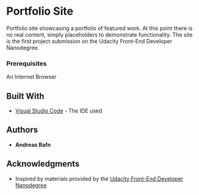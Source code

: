 # Portfolio Site

Portfolio site showcasing a portfolio of featured work. At this point there is no real content, simply placeholders to demonstrate functionality. The site is the first project submission on the Udacity Front-End Developer Nanodegree.

### Prerequisites

An Internet Browser

## Built With

* [Visual Studio Code](https://code.visualstudio.com/) - The IDE used

## Authors

* **Andreas Rafn**

## Acknowledgments

* Inspired by materials provided by the [Udacity Front-End Developer Nanodegree](https://eu.udacity.com/course/front-end-web-developer-nanodegree--nd001)

